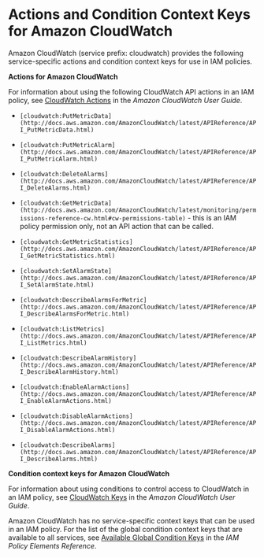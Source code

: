 # Actions and Condition Context Keys for Amazon CloudWatch<a name="list_cloudwatch"></a>

Amazon CloudWatch \(service prefix: cloudwatch\) provides the following service\-specific actions and condition context keys for use in IAM policies\.

**Actions for Amazon CloudWatch**

For information about using the following CloudWatch API actions in an IAM policy, see [CloudWatch Actions](http://docs.aws.amazon.com/AmazonCloudWatch/latest/DeveloperGuide/UsingIAM.html#UsingWithCloudWatch_Actions) in the *Amazon CloudWatch User Guide*\.

+ `[cloudwatch:PutMetricData](http://docs.aws.amazon.com/AmazonCloudWatch/latest/APIReference/API_PutMetricData.html)`

+ `[cloudwatch:PutMetricAlarm](http://docs.aws.amazon.com/AmazonCloudWatch/latest/APIReference/API_PutMetricAlarm.html)`

+ `[cloudwatch:DeleteAlarms](http://docs.aws.amazon.com/AmazonCloudWatch/latest/APIReference/API_DeleteAlarms.html)`

+ `[cloudwatch:GetMetricData](http://docs.aws.amazon.com/AmazonCloudWatch/latest/monitoring/permissions-reference-cw.html#cw-permissions-table)` \- this is an IAM policy permission only, not an API action that can be called\.

+ `[cloudwatch:GetMetricStatistics](http://docs.aws.amazon.com/AmazonCloudWatch/latest/APIReference/API_GetMetricStatistics.html)`

+ `[cloudwatch:SetAlarmState](http://docs.aws.amazon.com/AmazonCloudWatch/latest/APIReference/API_SetAlarmState.html)`

+ `[cloudwatch:DescribeAlarmsForMetric](http://docs.aws.amazon.com/AmazonCloudWatch/latest/APIReference/API_DescribeAlarmsForMetric.html)`

+ `[cloudwatch:ListMetrics](http://docs.aws.amazon.com/AmazonCloudWatch/latest/APIReference/API_ListMetrics.html)`

+ `[cloudwatch:DescribeAlarmHistory](http://docs.aws.amazon.com/AmazonCloudWatch/latest/APIReference/API_DescribeAlarmHistory.html)`

+ `[cloudwatch:EnableAlarmActions](http://docs.aws.amazon.com/AmazonCloudWatch/latest/APIReference/API_EnableAlarmActions.html)`

+ `[cloudwatch:DisableAlarmActions](http://docs.aws.amazon.com/AmazonCloudWatch/latest/APIReference/API_DisableAlarmActions.html)`

+ `[cloudwatch:DescribeAlarms](http://docs.aws.amazon.com/AmazonCloudWatch/latest/APIReference/API_DescribeAlarms.html)`

**Condition context keys for Amazon CloudWatch**

For information about using conditions to control access to CloudWatch in an IAM policy, see [CloudWatch Keys](http://docs.aws.amazon.com/AmazonCloudWatch/latest/DeveloperGuide/UsingIAM.html#CloudWatch_Keys) in the *Amazon CloudWatch User Guide*\.

Amazon CloudWatch has no service\-specific context keys that can be used in an IAM policy\. For the list of the global condition context keys that are available to all services, see [Available Global Condition Keys](reference_policies_condition-keys.md#AvailableKeys) in the *IAM Policy Elements Reference*\.